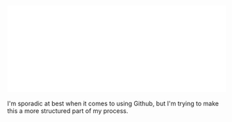 <div align="center">
	<img src="https://github.com/fiveslashtwo/fiveslashtwo/blob/master/SVG/text-box/text-box.svg" width="800" height="200">
</div>


I'm sporadic at best when it comes to using Github, but I'm trying to make this a more structured part of my process.